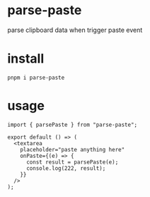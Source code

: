 # parse-paste

parse clipboard data when trigger paste event

# install

```shell
pnpm i parse-paste
```

# usage

```tsx
import { parsePaste } from "parse-paste";

export default () => (
  <textarea
    placeholder="paste anything here"
    onPaste={(e) => {
      const result = parsePaste(e);
      console.log(222, result);
    }}
  />
);
```

